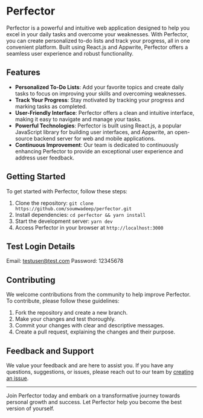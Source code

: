 # Perfector

Perfector is a powerful and intuitive web application designed to help you excel in your daily tasks and overcome your weaknesses. With Perfector, you can create personalized to-do lists and track your progress, all in one convenient platform. Built using React.js and Appwrite, Perfector offers a seamless user experience and robust functionality.

## Features

- **Personalized To-Do Lists**: Add your favorite topics and create daily tasks to focus on improving your skills and overcoming weaknesses.
- **Track Your Progress**: Stay motivated by tracking your progress and marking tasks as completed.
- **User-Friendly Interface**: Perfector offers a clean and intuitive interface, making it easy to navigate and manage your tasks.
- **Powerful Technologies**: Perfector is built using React.js, a popular JavaScript library for building user interfaces, and Appwrite, an open-source backend server for web and mobile applications.
- **Continuous Improvement**: Our team is dedicated to continuously enhancing Perfector to provide an exceptional user experience and address user feedback.

## Getting Started

To get started with Perfector, follow these steps:

1. Clone the repository: `git clone https://github.com/soumwadeep/perfector.git`
2. Install dependencies: `cd perfector && yarn install`
3. Start the development server: `yarn dev`
4. Access Perfector in your browser at `http://localhost:3000`

## Test Login Details

Email: testuser@test.com
Password: 12345678

## Contributing

We welcome contributions from the community to help improve Perfector. To contribute, please follow these guidelines:

1. Fork the repository and create a new branch.
2. Make your changes and test thoroughly.
3. Commit your changes with clear and descriptive messages.
4. Create a pull request, explaining the changes and their purpose.

## Feedback and Support

We value your feedback and are here to assist you. If you have any questions, suggestions, or issues, please reach out to our team by [creating an issue](https://github.com/soumwadeep/perfector/issues).

---

Join Perfector today and embark on a transformative journey towards personal growth and success. Let Perfector help you become the best version of yourself.
